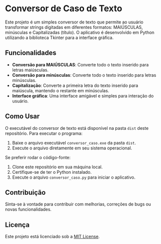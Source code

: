 # Conversor de Caso de Texto

Este projeto é um simples conversor de texto que permite ao usuário transformar strings digitadas em diferentes formatos: MAIÚSCULAS, minúsculas e Capitalizadas (título). O aplicativo é desenvolvido em Python utilizando a biblioteca Tkinter para a interface gráfica.

## Funcionalidades

- **Conversão para MAIÚSCULAS**: Converte todo o texto inserido para letras maiúsculas.
- **Conversão para minúsculas**: Converte todo o texto inserido para letras minúsculas.
- **Capitalização**: Converte a primeira letra do texto inserido para maiúscula, mantendo o restante em minúsculas.
- **Interface gráfica**: Uma interface amigável e simples para interação do usuário.

## Como Usar

O executável do conversor de texto está disponível na pasta `dist` deste repositório. Para executar o programa:

1. Baixe o arquivo executável `conversor_caso.exe` da pasta `dist`.
2. Execute o arquivo diretamente em seu sistema operacional.

Se preferir rodar o código-fonte:

1. Clone este repositório em sua máquina local.
2. Certifique-se de ter o Python instalado.
3. Execute o arquivo `conversor_caso.py` para iniciar o aplicativo.

## Contribuição

Sinta-se à vontade para contribuir com melhorias, correções de bugs ou novas funcionalidades. 

## Licença

Este projeto está licenciado sob a [MIT License](LICENSE).
